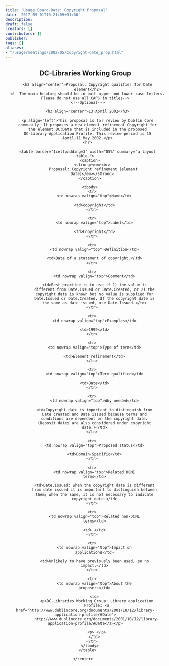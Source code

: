 ```yaml
---
title: 'Usage Board-Date: Copyright Proposal'
date: '2017-09-01T16:21:09+01:00'
description: 
draft: false
creators: []
contributors: []
publisher: 
tags: []
aliases:
- "/usage/meetings/2002/05/copyright-date_prop.html"
---
```


<center>
      <h2 align="center">DC-Libraries Working Group</h2>

      <h2 align="center">Proposal: Copyright qualifier for Date
      element</h2>
      <!--The main heading should be in both upper and lower case letters. Please do not use all CAPS in titles-->
      <!--Optional-->

      <h3 align="center">13 April 2002</h3>

      <p align="left">This proposal is for review by Dublin Core
      community. It proposes a new element refinement Copyright for
      the element DC:Date that is included in the proposed
      DC-Library Application Profile. This review period is 15
      April-11 May 2002.</p>
      <hr>

      <table border="1cellpadding=3" width="85%" summary="a layout table.">
        <caption>
          <strong><em><br>
           Proposal: Copyright refinement (element
          Date)</em></strong>
        </caption>

        <tbody>
          <tr>
            <td nowrap valign="top">Name</td>

            <td>copyright</td>
          </tr>

          <tr>
            <td nowrap valign="top">Label</td>

            <td>Copyright</td>
          </tr>

          <tr>
            <td nowrap valign="top">Definition</td>

            <td>Date of a statement of copyright.</td>
          </tr>

          <tr>
            <td nowrap valign="top">Comment</td>

            <td>Best practice is to use if 1) the value is
            different from Date.Issued or Date.Created, or 2) the
            copyright date is known but no value is supplied for
            Date.Issued or Date.Created. If the copyright date is
            the same as date issued, use Date.Issued.</td>
          </tr>

          <tr>
            <td nowrap valign="top">Examples</td>

            <td>1999</td>
          </tr>

          <tr>
            <td nowrap valign="top">Type of term</td>

            <td>Element refinement</td>
          </tr>

          <tr>
            <td nowrap valign="top">Term qualified</td>

            <td>Date</td>
          </tr>

          <tr>
            <td nowrap valign="top">Why needed</td>

            <td>Copyright date is important to distinguish from
            Date created and Date issued because terms and
            conditions are dependent on the copyright date.
            (Deposit dates are also considered under copyright
            date.)</td>
          </tr>

          <tr>
            <td nowrap valign="top">Proposed status</td>

            <td>Domain-Specific</td>
          </tr>

          <tr>
            <td nowrap valign="top">Related DCMI
            terms</td>

            <td>Date.Issued: when the copyright date is different
            from date issued it is important to distinguish between
            them; when the same, it is not necessary to indicate
            copyright date.</td>
          </tr>

          <tr>
            <td nowrap valign="top">Related non-DCMI
            terms</td>

            <td> </td>
          </tr>

          <tr>
            <td nowrap valign="top">Impact on
            applications</td>

            <td>Unlikely to have previously been used, so no
            impact.</td>
          </tr>

          <tr>
            <td nowrap valign="top">About the
            proposers</td>

            <td>
              <p>DC-Libraries Working Group: Library application
              Profile: <a href="http://www.dublincore.org/documents/2001/10/12/library-application-profile/#Date">
              http://www.dublincore.org/documents/2001/10/12/library-application-profile/#Date</a></p>

              <p> </p>
            </td>
          </tr>
        </tbody>
      </table>

    </center>  
